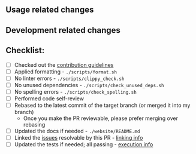 ## Usage related changes

<!-- How the changes from this PR affect users. -->

## Development related changes

<!-- How these changes affect the developers of this project. E.g. changes in dev tools, testing, CI/CD... -->

## Checklist:

- [ ] Checked out the [contribution guidelines](CONTRIBUTING.md)
- [ ] Applied formatting - `./scripts/format.sh`
- [ ] No linter errors - `./scripts/clippy_check.sh`
- [ ] No unused dependencies - `./scripts/check_unused_deps.sh`
- [ ] No spelling errors - `./scripts/check_spelling.sh`
- [ ] Performed code self-review
- [ ] Rebased to the latest commit of the target branch (or merged it into my branch)
    -   Once you make the PR reviewable, please prefer merging over rebasing
- [ ] Updated the docs if needed - `./website/README.md`
- [ ] Linked the [issues](https://github.com/0xSpaceShard/starknet-devnet-rs/issues) resolvable by this PR - [linking info](https://docs.github.com/en/issues/tracking-your-work-with-issues/linking-a-pull-request-to-an-issue#linking-a-pull-request-to-an-issue-using-a-keyword)
- [ ] Updated the tests if needed; all passing - [execution info](https://github.com/0xSpaceShard/starknet-devnet-rs/blob/main/.github/CONTRIBUTING.md#test-execution)
